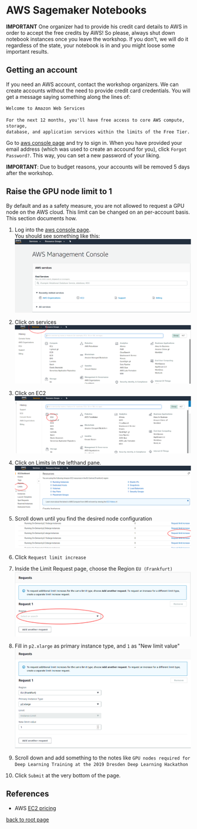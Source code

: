 # AWS Sagemaker Notebooks

**IMPORTANT** One organizer had to provide his credit card details to AWS in order to accept the free credits by AWS! So please, always shut down notebook instances once you leave the workshop. If you don't, we will do it regardless of the state, your notebook is in and you might loose some important results. 

## Getting an account

If you need an AWS account, contact the workshop organizers. We can create accounts without the need to provide credit card credentials. You will get a message saying something along the lines of:

``` text
Welcome to Amazon Web Services

For the next 12 months, you'll have free access to core AWS compute, storage, 
database, and application services within the limits of the Free Tier.
```

Go to [aws console page](aws.amazon.com/console/) and try to sign in. When you have provided your email address (which was used to create an accound for you), click `Forgot Password?`. This way, you can set a new password of your liking.

**IMPORTANT**: Due to budget reasons, your accounts will be removed 5 days after the workshop.


## Raise the GPU node limit to 1

By default and as a safety measure, you are not allowed to request a GPU node on the AWS cloud. This limit can be changed on an per-account basis. This section documents how.

1. Log into the [aws console page](aws.amazon.com/console/).  
   You should see something like this:  
   ![](aws-console.png)

2. Click on services  
![](aws-console-services.png)

3. Click on EC2  
![](aws-console-services-EC2.png)

4. Click on Limits in the lefthand pane.  
![](aws-console-services-EC2-limits.png)

5. Scroll down until you find the desired node configuration  
![](aws-console-services-EC2-limits-p2.xlarge.png)

6. Click `Request limit increase`

7. Inside the Limit Request page, choose the Region `EU (Frankfurt)`  
![](aws-console-services-EC2-limits-requests-region.png)

8. Fill in `p2.xlarge` as primary instance type, and `1` as "New limit value"  
![](aws-console-services-EC2-limits-requests-region-alldetails.png)

9. Scroll down and add something to the notes like `GPU nodes required for Deep Learning Training at the 2019 Dresden Deep Learning Hackathon`

10. Click `Submit` at the very bottom of the page.


## References

- AWS [EC2 pricing](https://aws.amazon.com/ec2/pricing/on-demand/)

[back to root page](../../README.md)
